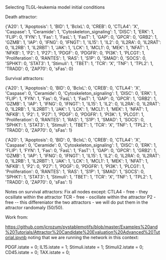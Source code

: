 
Selecting TLGL-leukemia model initial conditions

Death attractor:

{'A20': 1, 'Apoptosis': 1, 'BID': 1, 'BclxL': 0, 'CREB': 0, 'CTLA4': 'X', 'Caspase': 1, 'Ceramide': 1, 'Cytoskeleton_signaling': 1, 'DISC': 1, 'ERK': 1, 'FLIP': 0, 'FYN': 1, 'Fas': 1, 'FasL': 1, 'FasT': 1, 'GAP': 0, 'GPCR': 0, 'GRB2': 1, 'GZMB': 1, 'IAP': 0, 'IFNG': 0, 'IFNGT': 1, 'IL15': 1, 'IL2': 0, 'IL2RA': 0, 'IL2RAT': 0, 'IL2RB': 1, 'IL2RBT': 1, 'JAK': 1, 'LCK': 1, 'MCL1': 0, 'MEK': 1, 'NFAT': 1, 'NFKB': 1, 'P2': 1, 'P27': 1, 'PDGF': 0, 'PDGFR': 0, 'PI3K': 1, 'PLCG1': 1, 'Proliferation': 0, 'RANTES': 1, 'RAS': 1, 'S1P': 0, 'SMAD': 0, 'SOCS': 0, 'SPHK1': 0, 'STAT3': 1, 'Stimuli': 1, 'TBET': 1, 'TCR': 'X', 'TNF': 1, 'TPL2': 1, 'TRADD': 0, 'ZAP70': 0, 'sFas': 0}

Survival attractors:


{'A20': 1, 'Apoptosis': 0, 'BID': 0, 'BclxL': 0, 'CREB': 0, 'CTLA4': 'X', 'Caspase': 0, 'Ceramide': 0, 'Cytoskeleton_signaling': 1, 'DISC': 0, 'ERK': 1, 'FLIP': 1, 'FYN': 1, 'Fas': 0, 'FasL': 1, 'FasT': 1, 'GAP': 0, 'GPCR': 1, 'GRB2': 1, 'GZMB': 1, 'IAP': 1, 'IFNG': 0, 'IFNGT': 1, 'IL15': 1, 'IL2': 0, 'IL2RA': 0, 'IL2RAT': 0, 'IL2RB': 1, 'IL2RBT': 1, 'JAK': 1, 'LCK': 1, 'MCL1': 1, 'MEK': 1, 'NFAT': 1, 'NFKB': 1, 'P2': 1, 'P27': 1, 'PDGF': 0, 'PDGFR': 1, 'PI3K': 1, 'PLCG1': 1, 'Proliferation': 0, 'RANTES': 1, 'RAS': 1, 'S1P': 1, 'SMAD': 1, 'SOCS': 0, 'SPHK1': 1, 'STAT3': 1, 'Stimuli': 1, 'TBET': 1, 'TCR': 'X', 'TNF': 1, 'TPL2': 1, 'TRADD': 0, 'ZAP70': 0, 'sFas': 1}

{'A20': 1, 'Apoptosis': 0, 'BID': 0, 'BclxL': 0, 'CREB': 0, 'CTLA4': 'X', 'Caspase': 0, 'Ceramide': 0, 'Cytoskeleton_signaling': 1, 'DISC': 0, 'ERK': 1, 'FLIP': 1, 'FYN': 1, 'Fas': 0, 'FasL': 1, 'FasT': 1, 'GAP': 0, 'GPCR': 1, 'GRB2': 1, 'GZMB': 1, 'IAP': 1, 'IFNG': 0, 'IFNGT': 1, 'IL15': 1, 'IL2': 0, 'IL2RA': 0, 'IL2RAT': 0, 'IL2RB': 1, 'IL2RBT': 1, 'JAK': 1, 'LCK': 1, 'MCL1': 1, 'MEK': 1, 'NFAT': 1, 'NFKB': 1, 'P2': 0, 'P27': 1, 'PDGF': 0, 'PDGFR': 1, 'PI3K': 1, 'PLCG1': 1, 'Proliferation': 0, 'RANTES': 1, 'RAS': 1, 'S1P': 1, 'SMAD': 1, 'SOCS': 0, 'SPHK1': 1, 'STAT3': 1, 'Stimuli': 1, 'TBET': 1, 'TCR': 'X', 'TNF': 1, 'TPL2': 1, 'TRADD': 0, 'ZAP70': 0, 'sFas': 1}

Notes on survival attractors:
Fix all nodes except:
CTLA4 - free - they ocsillate within the attractor
TCR - free - oscillate within the attractor
P2 - free -- this differeniator the two attractors - we will do put them in the attractor randomaly (50/50). 

Work from:

https://github.com/jcrozum/pystablemotifs/blob/master/Examples%20and%20Tutorials/Attractor%20Candidate%20Evaluation%20Advanced%20Tutorial.ipynb noting that we are running the network in this context:

PDGF.istate = 0;
IL15.istate = 1;
Stimuli.istate = 1;
Stimuli2.istate = 0;
CD45.istate = 0;
TAX.istate = 0;